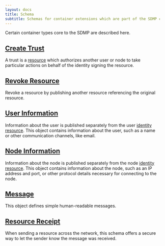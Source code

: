 ```yaml
---
layout: docs
title: Schema
subtitle: Schemas for container extensions which are part of the SDMP core.
---
```



Certain container types core to the SDMP are described here.

## [Create Trust](./trust)

A trust is a [resource](/journal/resource) which authorizes
another user or node to take particular actions on behalf of
the identity signing the resource.

## [Revoke Resource](./revoke)

Revoke a resource by publishing another resource referencing the
original resource.

## [User Information](./user)

Information about the user is published separately from the user
[identity resource](/core/identity). This object contains information
about the user, such as a name or other communication channels, like email.

## [Node Information](./node)

Information about the node is published separately from the node
[identity resource](/core/identity). This object contains information
about the node, such as an IP address and port, or other protocol
details necessary for connecting to the node.

## [Message](./message)

This object defines simple human-readable messages.

## [Resource Receipt](./receipt)

When sending a resource across the network, this schema offers a secure
way to let the sender know the message was received.
